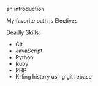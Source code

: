 an introduction

My favorite path is Electives

Deadly Skills:
* Git
* JavaScript
* Python
* Ruby
* PHP
* Killing history using git rebase
